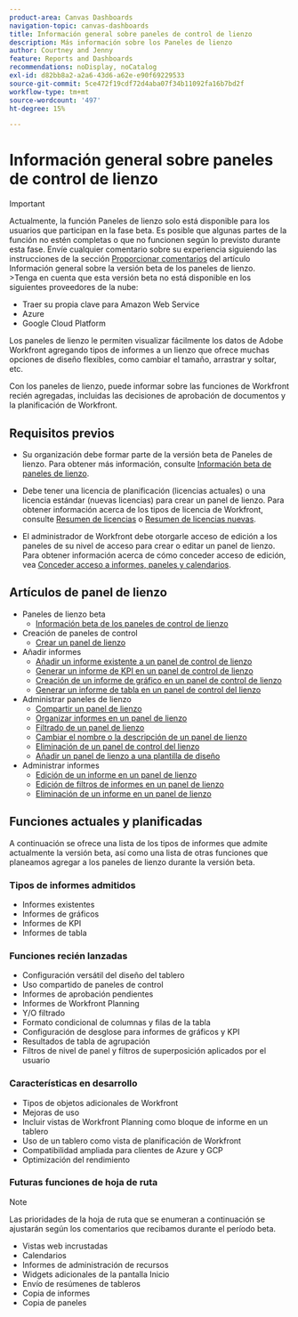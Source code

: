 ```yaml
---
product-area: Canvas Dashboards
navigation-topic: canvas-dashboards
title: Información general sobre paneles de control de lienzo
description: Más información sobre los Paneles de lienzo
author: Courtney and Jenny
feature: Reports and Dashboards
recommendations: noDisplay, noCatalog
exl-id: d82bb8a2-a2a6-43d6-a62e-e90f69229533
source-git-commit: 5ce472f19cdf72d4aba07f34b11092fa16b7bd2f
workflow-type: tm+mt
source-wordcount: '497'
ht-degree: 15%

---
```


# Información general sobre paneles de control de lienzo

>[!IMPORTANT]
>
>Actualmente, la función Paneles de lienzo solo está disponible para los usuarios que participan en la fase beta. Es posible que algunas partes de la función no estén completas o que no funcionen según lo previsto durante esta fase. Envíe cualquier comentario sobre su experiencia siguiendo las instrucciones de la sección [Proporcionar comentarios](/help/quicksilver/product-announcements/betas/canvas-dashboards-beta/canvas-dashboards-beta-information.md#provide-feedback) del artículo Información general sobre la versión beta de los paneles de lienzo.<br>
>&#x200B;>Tenga en cuenta que esta versión beta no está disponible en los siguientes proveedores de la nube:
>
>* Traer su propia clave para Amazon Web Service
>* Azure
>* Google Cloud Platform

Los paneles de lienzo le permiten visualizar fácilmente los datos de Adobe Workfront agregando tipos de informes a un lienzo que ofrece muchas opciones de diseño flexibles, como cambiar el tamaño, arrastrar y soltar, etc.

Con los paneles de lienzo, puede informar sobre las funciones de Workfront recién agregadas, incluidas las decisiones de aprobación de documentos y la planificación de Workfront.


## Requisitos previos

* Su organización debe formar parte de la versión beta de Paneles de lienzo. Para obtener más información, consulte [Información beta de paneles de lienzo](/help/quicksilver/product-announcements/betas/canvas-dashboards-beta/canvas-dashboards-beta-information.md).

* Debe tener una licencia de planificación (licencias actuales) o una licencia estándar (nuevas licencias) para crear un panel de lienzo. Para obtener información acerca de los tipos de licencia de Workfront, consulte [Resumen de licencias](/help/quicksilver/administration-and-setup/add-users/access-levels-and-object-permissions/wf-licenses.md) o [Resumen de licencias nuevas](/help/quicksilver/administration-and-setup/add-users/how-access-levels-work/licenses-overview.md).

* El administrador de Workfront debe otorgarle acceso de edición a los paneles de su nivel de acceso para crear o editar un panel de lienzo. Para obtener información acerca de cómo conceder acceso de edición, vea [Conceder acceso a informes, paneles y calendarios](/help/quicksilver/administration-and-setup/add-users/configure-and-grant-access/grant-access-reports-dashboards-calendars.md).

## Artículos de panel de lienzo

* Paneles de lienzo beta
   * [Información beta de los paneles de control de lienzo](/help/quicksilver/product-announcements/betas/canvas-dashboards-beta/canvas-dashboards-beta-information.md)
* Creación de paneles de control
   * [Crear un panel de lienzo](/help/quicksilver/reports-and-dashboards/canvas-dashboards/create-dashboards/create-dashboards.md)
* Añadir informes
   * [Añadir un informe existente a un panel de control de lienzo](/help/quicksilver/reports-and-dashboards/canvas-dashboards/add-reports/add-existing-report.md)
   * [Generar un informe de KPI en un panel de control de lienzo](/help/quicksilver/reports-and-dashboards/canvas-dashboards/add-reports/build-kpi-report.md)
   * [Creación de un informe de gráfico en un panel de control de lienzo](/help/quicksilver/reports-and-dashboards/canvas-dashboards/add-reports/build-chart-report.md)
   * [Generar un informe de tabla en un panel de control del lienzo](/help/quicksilver/reports-and-dashboards/canvas-dashboards/add-reports/build-table-report.md)
* Administrar paneles de lienzo
   * [Compartir un panel de lienzo](/help/quicksilver/reports-and-dashboards/canvas-dashboards/manage-canvas-dashboards/share-canvas-dashboard.md)
   * [Organizar informes en un panel de lienzo](/help/quicksilver/reports-and-dashboards/canvas-dashboards/manage-canvas-dashboards/arrange-reports-in-dashboard.md)
   * [Filtrado de un panel de lienzo](/help/quicksilver/reports-and-dashboards/canvas-dashboards/manage-canvas-dashboards/filter-canvas-dashboard.md)
   * [Cambiar el nombre o la descripción de un panel de lienzo](/help/quicksilver/reports-and-dashboards/canvas-dashboards/manage-canvas-dashboards/change-name-or-description-of-dashboard.md)
   * [Eliminación de un panel de control del lienzo](/help/quicksilver/reports-and-dashboards/canvas-dashboards/manage-canvas-dashboards/delete-a-canvas-dashboard.md)
   * [Añadir un panel de lienzo a una plantilla de diseño](/help/quicksilver/reports-and-dashboards/canvas-dashboards/manage-canvas-dashboards/add-dashboard-to-layout-template.md)
* Administrar informes
   * [Edición de un informe en un panel de lienzo](/help/quicksilver/reports-and-dashboards/canvas-dashboards/manage-reports/edit-a-report.md)
   * [Edición de filtros de informes en un panel de lienzo](/help/quicksilver/reports-and-dashboards/canvas-dashboards/manage-reports/edit-report-filters.md)
   * [Eliminación de un informe en un panel de lienzo](/help/quicksilver/reports-and-dashboards/canvas-dashboards/manage-reports/delete-a-report.md)

## Funciones actuales y planificadas

A continuación se ofrece una lista de los tipos de informes que admite actualmente la versión beta, así como una lista de otras funciones que planeamos agregar a los paneles de lienzo durante la versión beta.

### Tipos de informes admitidos

* Informes existentes
* Informes de gráficos
* Informes de KPI
* Informes de tabla

### Funciones recién lanzadas

* Configuración versátil del diseño del tablero
* Uso compartido de paneles de control
* Informes de aprobación pendientes
* Informes de Workfront Planning
* Y/O filtrado
* Formato condicional de columnas y filas de la tabla
* Configuración de desglose para informes de gráficos y KPI
* Resultados de tabla de agrupación
* Filtros de nivel de panel y filtros de superposición aplicados por el usuario


### Características en desarrollo

* Tipos de objetos adicionales de Workfront
* Mejoras de uso
* Incluir vistas de Workfront Planning como bloque de informe en un tablero
* Uso de un tablero como vista de planificación de Workfront
* Compatibilidad ampliada para clientes de Azure y GCP
* Optimización del rendimiento

### Futuras funciones de hoja de ruta

>[!NOTE]
>
>Las prioridades de la hoja de ruta que se enumeran a continuación se ajustarán según los comentarios que recibamos durante el período beta.

* Vistas web incrustadas
* Calendarios
* Informes de administración de recursos
* Widgets adicionales de la pantalla Inicio
* Envío de resúmenes de tableros
* Copia de informes
* Copia de paneles


